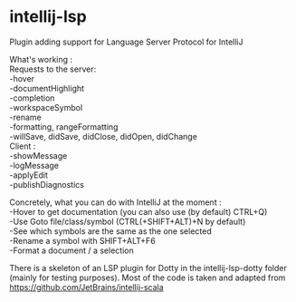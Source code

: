 # intellij-lsp
Plugin adding support for Language Server Protocol for IntelliJ     

What's working :      
Requests to the server:     
-hover     
-documentHighlight     
-completion     
-workspaceSymbol     
-rename     
-formatting, rangeFormatting    
-willSave, didSave, didClose, didOpen, didChange       
Client :      
-showMessage     
-logMessage    
-applyEdit    
-publishDiagnostics

Concretely, what you can do with IntelliJ at the moment :     
-Hover to get documentation (you can also use (by default) CTRL+Q)    
-Use Goto file/class/symbol (CTRL(+SHIFT+ALT)+N by default)    
-See which symbols are the same as the one selected    
-Rename a symbol with SHIFT+ALT+F6    
-Format a document / a selection


There is a skeleton of an LSP plugin for Dotty in the intellij-lsp-dotty folder (mainly for testing purposes). Most of the code is taken and adapted from https://github.com/JetBrains/intellij-scala
